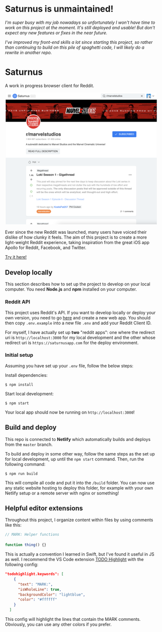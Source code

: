 # Saturnus is unmaintained!

_I'm super busy with my job nowadays so unfortunately I won't have time to work on this project at the moment. It's still deployed and usable! But don't expect any new features or fixes in the near future._

_I've improved my front-end skills a lot since starting this project, so rather than continuing to build on this pile of spaghetti code, I will likely do a rewrite in another repo._

# Saturnus

A work in progress browser client for Reddit.

<p align="center">
<img src="./docs/saturnus.png" width="500px">
</p>

Ever since the new Reddit was launched, many users have voiced their dislike of how clunky it feels. The aim of this project is to create a more light-weight Reddit experience, taking inspiration from the great iOS app Apollo for Reddit, Facebook, and Twitter.

[Try it here!](https://saturnusapp.com/)

## Develop locally

This section describes how to set up the project to develop on your local computer. You need **Node.js** and **npm** installed on your computer.

### Reddit API

This project uses Reddit's API. If you want to develop locally or deploy your own version, you need to go [here](https://ssl.reddit.com/prefs/apps/) and create a new web app. You should then copy `.env.example` into a new file `.env` and add your Reddit Client ID.

For myself, I have actually set up **two** "reddit apps": one where the redirect uri is `http://localhost:3000` for my local development and the other whose redirect uri is `https://saturnusapp.com` for the deploy environment.

### Initial setup

Assuming you have set up your `.env` file, follow the below steps:

Install dependencies:

```
$ npm install
```

Start local development:

```
$ npm start
```

Your local app should now be running on `http://localhost:3000`!

## Build and deploy

This repo is connected to **Netlify** which automatically builds and deploys from the `master` branch.

To build and deploy in some other way, follow the same steps as the set up for local development, up until the `npm start` command. Then, run the following command:

```
$ npm run build
```

This will compile all code and put it into the `/build` folder. You can now use any static website hosting to deploy this folder, for example with your own Netlify setup or a remote server with nginx or something!

## Helpful editor extensions

Throughout this project, I organize content within files by using comments like this:

```js
// MARK: Helper functions

function thing() {}
```

This is actually a convention I learned in Swift, but I've found it useful in JS as well. I recommend the VS Code extension [TODO Highlight](https://marketplace.visualstudio.com/items?itemName=wayou.vscode-todo-highlight) with the following config:

```json
"todohighlight.keywords": [
    {
      "text": "MARK:",
      "isWholeLine": true,
      "backgroundColor": "lightblue",
      "color": "#ffffff"
    }
  ]
```

This config will highlight the lines that contain the MARK comments. Obviously, you can use any other colors if you prefer.
